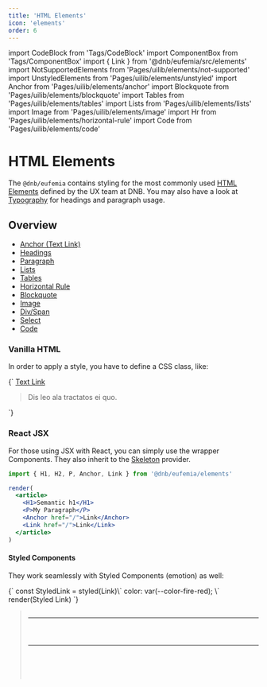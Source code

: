 ```yaml
---
title: 'HTML Elements'
icon: 'elements'
order: 6
---
```


import CodeBlock from 'Tags/CodeBlock'
import ComponentBox from 'Tags/ComponentBox'
import { Link } from '@dnb/eufemia/src/elements'
import NotSupportedElements from 'Pages/uilib/elements/not-supported'
import UnstyledElements from 'Pages/uilib/elements/unstyled'
import Anchor from 'Pages/uilib/elements/anchor'
import Blockquote from 'Pages/uilib/elements/blockquote'
import Tables from 'Pages/uilib/elements/tables'
import Lists from 'Pages/uilib/elements/lists'
import Image from 'Pages/uilib/elements/image'
import Hr from 'Pages/uilib/elements/horizontal-rule'
import Code from 'Pages/uilib/elements/code'

# HTML Elements

The `@dnb/eufemia` contains styling for the most commonly used [HTML Elements](https://developer.mozilla.org/en-US/docs/Web/HTML/Element) defined by the UX team at DNB. You may also have a look at [Typography](/uilib/typography) for headings and paragraph usage.

## Overview

- [Anchor (Text Link)](#anchor-text-link)
- [Headings](/uilib/typography/heading)
- [Paragraph](/uilib/typography/paragraph)
- [Lists](#lists)
- [Tables](#tables)
- [Horizontal Rule](/uilib/elements#horizontal-rule)
- [Blockquote](#blockquote)
- [Image](#image)
- [Div/Span](#unstyled-html-elements)
- [Select](#missing-html-elements)
- [Code](#code)

### Vanilla HTML

In order to apply a style, you have to define a CSS class, like:

<CodeBlock reactLive hidePreview>
{`
<a href="/" className="dnb-anchor">Text Link</a>
<blockquote className="dnb-blockquote">
  Dis leo ala tractatos ei quo.
</blockquote>
`}
</CodeBlock>

### React JSX

For those using JSX with React, you can simply use the wrapper Components. They also inherit to the [Skeleton](/uilib/components/skeleton) provider.

```jsx
import { H1, H2, P, Anchor, Link } from '@dnb/eufemia/elements'

render(
  <article>
    <H1>Semantic h1</H1>
    <P>My Paragraph</P>
    <Anchor href="/">Link</Anchor>
    <Link href="/">Link</Link>
  </article>
)
```

#### Styled Components

They work seamlessly with Styled Components (emotion) as well:

<ComponentBox useRender scope={{Link}}>
{`
const StyledLink = styled(Link)\`
  color: var(--color-fire-red);
\`
render(<StyledLink href="/" target="_blank">Styled Link</StyledLink>)
`}
</ComponentBox>

<Anchor />
<Lists />
<Tables />
<Blockquote />
<Image />
<Hr />
<UnstyledElements />
<Code />

---

<NotSupportedElements />
